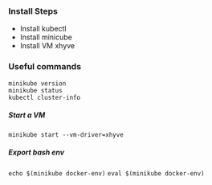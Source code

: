 ### Install Steps
* Install kubectl
* Install minicube
* Install VM xhyve

### Useful commands

```
minikube version
minikube status
kubectl cluster-info
```

##### Start a VM
`minikube start --vm-driver=xhyve`

##### Export bash env
`echo $(minikube docker-env)`
`eval $(minikube docker-env)`
